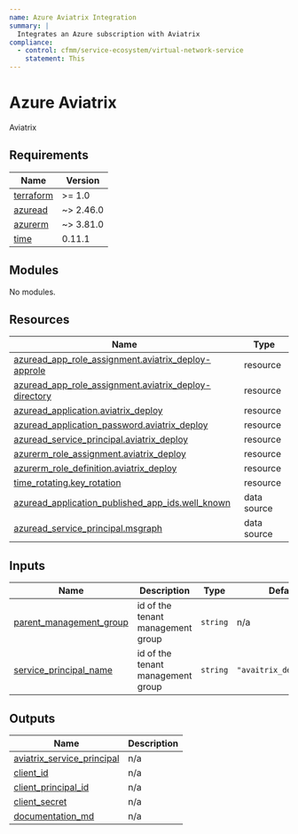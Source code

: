 ```yaml
---
name: Azure Aviatrix Integration
summary: |
  Integrates an Azure subscription with Aviatrix
compliance:
  - control: cfmm/service-ecosystem/virtual-network-service
    statement: This
---
```


# Azure Aviatrix

Aviatrix

<!-- BEGIN_TF_DOCS -->
## Requirements

| Name | Version |
|------|---------|
| <a name="requirement_terraform"></a> [terraform](#requirement\_terraform) | >= 1.0 |
| <a name="requirement_azuread"></a> [azuread](#requirement\_azuread) | ~> 2.46.0 |
| <a name="requirement_azurerm"></a> [azurerm](#requirement\_azurerm) | ~> 3.81.0 |
| <a name="requirement_time"></a> [time](#requirement\_time) | 0.11.1 |

## Modules

No modules.

## Resources

| Name | Type |
|------|------|
| [azuread_app_role_assignment.aviatrix_deploy-approle](https://registry.terraform.io/providers/hashicorp/azuread/latest/docs/resources/app_role_assignment) | resource |
| [azuread_app_role_assignment.aviatrix_deploy-directory](https://registry.terraform.io/providers/hashicorp/azuread/latest/docs/resources/app_role_assignment) | resource |
| [azuread_application.aviatrix_deploy](https://registry.terraform.io/providers/hashicorp/azuread/latest/docs/resources/application) | resource |
| [azuread_application_password.aviatrix_deploy](https://registry.terraform.io/providers/hashicorp/azuread/latest/docs/resources/application_password) | resource |
| [azuread_service_principal.aviatrix_deploy](https://registry.terraform.io/providers/hashicorp/azuread/latest/docs/resources/service_principal) | resource |
| [azurerm_role_assignment.aviatrix_deploy](https://registry.terraform.io/providers/hashicorp/azurerm/latest/docs/resources/role_assignment) | resource |
| [azurerm_role_definition.aviatrix_deploy](https://registry.terraform.io/providers/hashicorp/azurerm/latest/docs/resources/role_definition) | resource |
| [time_rotating.key_rotation](https://registry.terraform.io/providers/hashicorp/time/0.11.1/docs/resources/rotating) | resource |
| [azuread_application_published_app_ids.well_known](https://registry.terraform.io/providers/hashicorp/azuread/latest/docs/data-sources/application_published_app_ids) | data source |
| [azuread_service_principal.msgraph](https://registry.terraform.io/providers/hashicorp/azuread/latest/docs/data-sources/service_principal) | data source |

## Inputs

| Name | Description | Type | Default | Required |
|------|-------------|------|---------|:--------:|
| <a name="input_parent_management_group"></a> [parent\_management\_group](#input\_parent\_management\_group) | id of the tenant management group | `string` | n/a | yes |
| <a name="input_service_principal_name"></a> [service\_principal\_name](#input\_service\_principal\_name) | id of the tenant management group | `string` | `"avaitrix_deploy_spn"` | no |

## Outputs

| Name | Description |
|------|-------------|
| <a name="output_aviatrix_service_principal"></a> [aviatrix\_service\_principal](#output\_aviatrix\_service\_principal) | n/a |
| <a name="output_client_id"></a> [client\_id](#output\_client\_id) | n/a |
| <a name="output_client_principal_id"></a> [client\_principal\_id](#output\_client\_principal\_id) | n/a |
| <a name="output_client_secret"></a> [client\_secret](#output\_client\_secret) | n/a |
| <a name="output_documentation_md"></a> [documentation\_md](#output\_documentation\_md) | n/a |
<!-- END_TF_DOCS -->
